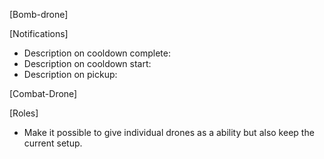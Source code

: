 [Bomb-drone]
<!-- - Reduce amount of explosives to 1 Explosive charge -->
<!-- - Flicker visibility (time set using CBA addon options) -->

[Notifications]
- Description on cooldown complete:
    <!-- - "<type> Drone Available" -->
- Description on cooldown start:
    <!-- - "<type> Drone Unavailable" -->
- Description on pickup:
    <!-- - "You may redeploy the <type> Drone Immediately" -->
    <!-- - Change the image used to: DroneAvaliable.png -->

[Combat-Drone]
<!-- - Auto Reload when out of ammo, should take about 5 seconds (CBA Option) -->
<!-- - Remove disarm action (If possible) -->

[Roles]
- Make it possible to give individual drones as a ability but also keep the current setup.
